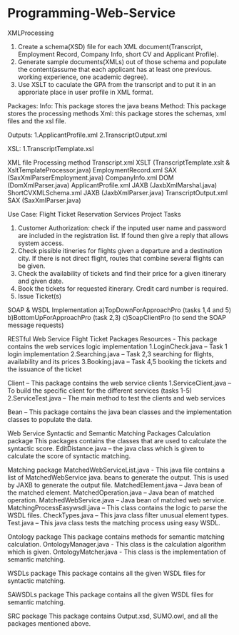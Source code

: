 # Programming-Web-Service
XMLProcessing
1. Create a schema(XSD) file for each XML document(Transcript, Employment Record, Company Info, short CV and Applicant Profile).
2. Generate sample documents(XMLs) out of those schema and populate the content(assume that each applicant has at least one previous. working experience, one academic degree).
3. Use XSLT to caculate the GPA from the transcript and to put it in an approriate place in user profile in XML format.

Packages:
Info: This package stores the java beans
Method: This package stores the processing methods
Xml: this package stores the schemas, xml files and the xsl file.

Outputs:
1.ApplicantProfile.xml 
2.TranscriptOutput.xml

XSL:
1.TranscriptTemplate.xsl  

XML file	Processing method
Transcript.xml	      XSLT (TranscriptTemplate.xslt & XsltTemplateProcessor.java)
EmploymentRecord.xml	SAX (SaxXmlParserEmployment.java)
CompanyInfo.xml	      DOM (DomXmlParser.java)
ApplicantProfile.xml	JAXB (JaxbXmlMarshal.java)
ShortCVXMLSchema.xml	JAXB (JaxbXmlParser.java)
TranscriptOutput.xml	SAX (SaxXmlParser.java)


Use Case:
Flight Ticket Reservation Services Project Tasks
1. Customer Authorization: check if the inputed user name and password are included in the registration list. If found then give a reply that allows system access.
2. Check pissible itineries for flights given a departure and a destination city. If there is not direct flight, routes that combine several flights can be given.
3. Check the availability of tickets and find their price for a given itinerary and given date.
4. Book the tickets for requested itinerary. Credit card number is required.
5. Issue Ticket(s)

SOAP & WSDL Implementation
a)TopDownForApproachPro (tasks 1,4 and 5)
b)BottomUpForApproachPro (task 2,3)
c)SoapClientPro (to send the SOAP message requests)


RESTful Web Service
Flight Ticket
Packages
Resources - This package contains the web services logic implementation
1.LoginCheck.java – Task 1 login implementation 
2.Searching.java – Task 2,3 searching for flights, availability and its prices
3.Booking.java – Task 4,5 booking the tickets and the issuance of the ticket

Client – This package contains the web service clients
1.ServiceClient.java – To build the specific client for the different services (tasks 1-5)
2.ServiceTest.java – The main method to test the clients and web services

Bean – This package contains the java bean classes and the implementation classes to populate the data.

Web Service Syntactic and Semantic Matching
Packages
Calculation package
This packages contains the classes that are used to calculate the syntactic score.
EditDistance.java –  the java class which is given to calculate the score of syntactic matching.

Matching package
MatchedWebServiceList.java - This java file contains a list of MatchedWebService java. beans to generate the output. This is used by JAXB to generate the output file.
MatchedElement.java – Java bean of the matched element.
MatchedOperation.java – Java bean of matched operation.
MatchedWebService.java – Java bean of matched web service.
MatchingProcessEasywsdl.java – This class contains the logic to parse the WSDL files.
CheckTypes.java – This java class filter unusual element types.  
Test.java – This java class tests the matching process using easy WSDL. 

Ontology package
This package contains methods for semantic matching calculation.
OntologyManager.java - This class is the calculation algorithm which is given. 
OntologyMatcher.java - This class is the implementation of semantic matching.

WSDLs package
This package contains all the given WSDL files for syntactic matching.

SAWSDLs package
This package contains all the given WSDL files for semantic matching.

SRC package
This package contains Output.xsd, SUMO.owl, and all the packages mentioned above.

